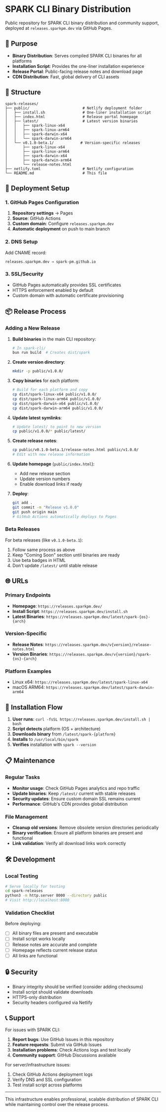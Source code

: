 # SPARK CLI Binary Distribution

Public repository for SPARK CLI binary distribution and community support, deployed at `releases.sparkpm.dev` via GitHub Pages.

## 🚀 Purpose

- **Binary Distribution**: Serves compiled SPARK CLI binaries for all platforms
- **Installation Script**: Provides the one-liner installation experience
- **Release Portal**: Public-facing release notes and download page
- **CDN Distribution**: Fast, global delivery of CLI assets

## 📁 Structure

```
spark-releases/
├── public/                        # Netlify deployment folder
│   ├── install.sh                 # One-liner installation script
│   ├── index.html                 # Release portal homepage
│   ├── latest/                    # Latest version binaries
│   │   ├── spark-linux-x64
│   │   ├── spark-linux-arm64
│   │   ├── spark-darwin-x64
│   │   └── spark-darwin-arm64
│   └── v0.1.0-beta.1/            # Version-specific releases
│       ├── spark-linux-x64
│       ├── spark-linux-arm64
│       ├── spark-darwin-x64
│       ├── spark-darwin-arm64
│       └── release-notes.html
├── netlify.toml                   # Netlify configuration
└── README.md                      # This file
```

## 🔧 Deployment Setup

### 1. GitHub Pages Configuration

1. **Repository settings** → Pages
2. **Source**: GitHub Actions
3. **Custom domain**: Configure `releases.sparkpm.dev`
4. **Automatic deployment** on push to main branch

### 2. DNS Setup

Add CNAME record:
```
releases.sparkpm.dev → spark-pm.github.io
```

### 3. SSL/Security

- GitHub Pages automatically provides SSL certificates
- HTTPS enforcement enabled by default
- Custom domain with automatic certificate provisioning

## 📦 Release Process

### Adding a New Release

1. **Build binaries** in the main CLI repository:
   ```bash
   # In spark-cli/
   bun run build  # Creates dist/spark
   ```

2. **Create version directory**:
   ```bash
   mkdir -p public/v1.0.0/
   ```

3. **Copy binaries** for each platform:
   ```bash
   # Build for each platform and copy
   cp dist/spark-linux-x64 public/v1.0.0/
   cp dist/spark-linux-arm64 public/v1.0.0/
   cp dist/spark-darwin-x64 public/v1.0.0/
   cp dist/spark-darwin-arm64 public/v1.0.0/
   ```

4. **Update latest symlinks**:
   ```bash
   # Update latest/ to point to new version
   cp public/v1.0.0/* public/latest/
   ```

5. **Create release notes**:
   ```bash
   cp public/v0.1.0-beta.1/release-notes.html public/v1.0.0/
   # Edit with new release information
   ```

6. **Update homepage** (`public/index.html`):
   - Add new release section
   - Update version numbers
   - Enable download links if ready

7. **Deploy**:
   ```bash
   git add .
   git commit -m "Release v1.0.0"
   git push origin main
   # GitHub Actions automatically deploys to Pages
   ```

### Beta Releases

For beta releases (like `v0.1.0-beta.1`):

1. Follow same process as above
2. Keep "Coming Soon" section until binaries are ready
3. Use beta badges in HTML
4. Don't update `/latest/` until stable release

## 🌐 URLs

### Primary Endpoints
- **Homepage**: `https://releases.sparkpm.dev/`
- **Install Script**: `https://releases.sparkpm.dev/install.sh`
- **Latest Binaries**: `https://releases.sparkpm.dev/latest/spark-{os}-{arch}`

### Version-Specific
- **Release Notes**: `https://releases.sparkpm.dev/v{version}/release-notes.html`
- **Version Binaries**: `https://releases.sparkpm.dev/v{version}/spark-{os}-{arch}`

### Platform Examples
- Linux x64: `https://releases.sparkpm.dev/latest/spark-linux-x64`
- macOS ARM64: `https://releases.sparkpm.dev/latest/spark-darwin-arm64`

## 🔄 Installation Flow

1. **User runs**: `curl -fsSL https://releases.sparkpm.dev/install.sh | bash`
2. **Script detects** platform (OS + architecture)
3. **Downloads binary** from `/latest/spark-{platform}`
4. **Installs** to `/usr/local/bin/spark`
5. **Verifies** installation with `spark --version`

## 📋 Maintenance

### Regular Tasks

- **Monitor usage**: Check GitHub Pages analytics and repo traffic
- **Update binaries**: Keep `/latest/` current with stable releases  
- **Security updates**: Ensure custom domain SSL remains current
- **Performance**: GitHub's CDN provides global distribution

### File Management

- **Cleanup old versions**: Remove obsolete version directories periodically
- **Binary verification**: Ensure all platform binaries are present and functional
- **Link validation**: Verify all download links work correctly

## 🛠️ Development

### Local Testing

```bash
# Serve locally for testing
cd spark-releases
python3 -m http.server 8000 --directory public
# Visit http://localhost:8000
```

### Validation Checklist

Before deploying:
- [ ] All binary files are present and executable
- [ ] Install script works locally
- [ ] Release notes are accurate and complete
- [ ] Homepage reflects current release status
- [ ] All links are functional

## 🔒 Security

- Binary integrity should be verified (consider adding checksums)
- Install script should validate downloads
- HTTPS-only distribution
- Security headers configured via Netlify

## 📞 Support

For issues with SPARK CLI:
1. **Report bugs**: Use GitHub Issues in this repository
2. **Feature requests**: Submit via GitHub Issues
3. **Installation problems**: Check Actions logs and test locally
4. **Community support**: GitHub Discussions available

For server/infrastructure issues:
1. Check GitHub Actions deployment logs
2. Verify DNS and SSL configuration  
3. Test install script across platforms

---

This infrastructure enables professional, scalable distribution of SPARK CLI while maintaining control over the release process.